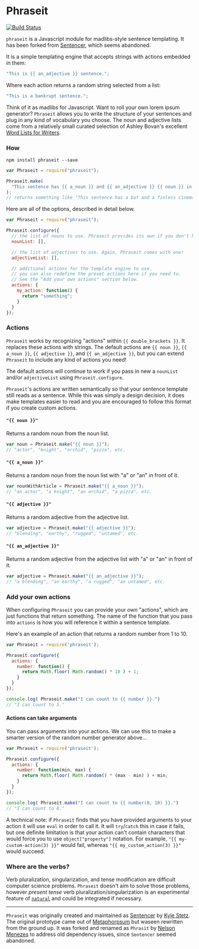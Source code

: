 # Phraseit

[![Build Status](https://travis-ci.org/nemzes/Phraseit.svg?branch=master)](https://travis-ci.org/nemzes/Phraseit)

`phraseit` is a Javascript module for madlibs-style sentence templating. It has been forked from
[Sentencer](https://github.com/kylestetz/Sentencer), which seems abandoned.

It is a simple templating engine that accepts strings with actions embedded in them:

```javascript
"This is {{ an_adjective }} sentence.";
```

Where each action returns a random string selected from a list:

```javascript
"This is a bankrupt sentence.";
```

Think of it as madlibs for Javascript. Want to roll your own lorem ipsum generator? `Phraseit` allows you to write the structure of your sentences and plug in any kind of vocabulary you choose. The noun and adjective lists come from a relatively small curated selection of Ashley Bovan's excellent [Word Lists for Writers](http://www.ashley-bovan.co.uk/words/partsofspeech.html).

### How

`npm install phraseit --save`

```javascript
var Phraseit = require("phraseit");

Phraseit.make(
  "This sentence has {{ a_noun }} and {{ an_adjective }} {{ noun }} in it."
);
// returns something like "This sentence has a bat and a finless cinema in it."
```

Here are all of the options, described in detail below.

```javascript
var Phraseit = require("phraseit");

Phraseit.configure({
  // the list of nouns to use. Phraseit provides its own if you don't have one!
  nounList: [],

  // the list of adjectives to use. Again, Phraseit comes with one!
  adjectiveList: [],

  // additional actions for the template engine to use.
  // you can also redefine the preset actions here if you need to.
  // See the "Add your own actions" section below.
  actions: {
    my_action: function() {
      return "something";
    }
  }
});
```

### Actions

`Phraseit` works by recognizing "actions" within `{{ double_brackets }}`. It replaces these actions with strings. The default actions are `{{ noun }}`, `{{ a_noun }}`, `{{ adjective }}`, and `{{ an_adjective }}`, but you can extend `Phraseit` to include any kind of actions you need!

The default actions will continue to work if you pass in new a `nounList` and/or `adjectiveList` using `Phraseit.configure`.

`Phraseit`'s actions are written semantically so that your sentence template still reads as a sentence. While this was simply a design decision, it does make templates easier to read and you are encouraged to follow this format if you create custom actions.

#### `"{{ noun }}"`

Returns a random noun from the noun list.

```javascript
var noun = Phraseit.make("{{ noun }}");
// "actor", "knight", "orchid", "pizza", etc.
```

#### `"{{ a_noun }}"`

Returns a random noun from the noun list with "a" or "an" in front of it.

```javascript
var nounWithArticle = Phraseit.make("{{ a_noun }}");
// "an actor", "a knight", "an orchid", "a pizza", etc.
```

#### `"{{ adjective }}"`

Returns a random adjective from the adjective list.

```javascript
var adjective = Phraseit.make("{{ adjective }}");
// "blending", "earthy", "rugged", "untamed", etc.
```

#### `"{{ an_adjective }}"`

Returns a random adjective from the adjective list with "a" or "an" in front of it.

```javascript
var adjective = Phraseit.make("{{ an_adjective }}");
// "a blending", "an earthy", "a rugged", "an untamed", etc.
```

### Add your own actions

When configuring `Phraseit` you can provide your own "actions", which are just functions that return something. The name of the function that you pass into `actions` is how you will reference it within a sentence template.

Here's an example of an action that returns a random number from 1 to 10.

```javascript
var Phraseit = require('phraseit');

Phraseit.configure({
  actions: {
    number: function() {
      return Math.floor( Math.random() * 10 ) + 1;
    }
  }
});

console.log( Phraseit.make("I can count to {{ number }}.")
// "I can count to 5."
```

#### Actions can take arguments

You can pass arguments into your actions. We can use this to make a smarter version of the random number generator above...

```javascript
var Phraseit = require('phraseit');

Phraseit.configure({
  actions: {
    number: function(min, max) {
      return Math.floor( Math.random() * (max - min) ) + min;
    }
  }
});

console.log( Phraseit.make("I can count to {{ number(8, 10) }}.")
// "I can count to 8."
```

A technical note: if `Phraseit` finds that you have provided arguments to your action it will use `eval` in order to call it. It will `try`/`catch` this in case it fails, but one definite limitation is that your action can't contain characters that would force you to use `object["property"]` notation. For example, `"{{ my-custom-action(3) }}"` would fail, whereas `"{{ my_custom_action(3) }}"` would succeed.

### Where are the verbs?

Verb pluralization, singularization, and tense modification are difficult computer science problems. `Phraseit` doesn't aim to solve those problems, however _present tense_ verb pluralization/singularization is an experimental feature of [`natural`](https://github.com/NaturalNode/natural) and could be integrated if necessary.

---

`Phraseit` was originally created and maintained as [Sentencer](https://github.com/kylestetz/Sentencer) by [Kyle Stetz](https://github.com/kylestetz). The original prototype came out of [Metaphorpsum](https://github.com/kylestetz/metaphorpsum) but waseen rewritten from the ground up. It was forked and renamed as `Phrasit` by [Nelson Menezes](https://github.com/nemzes) to address old dependency issues, since `Sentencer` seemed abandoned.
